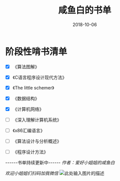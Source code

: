 ﻿---
title: '咸鱼白的书单'
date: 2018-10-06 
tags: [书单]
---
# **阶段性啃书清单**
- [x] 《算法图解》
- [x] 《C语言程序设计现代方法》
- [x] 《The little schemer》
- [x] 《数据结构》
- [x] 《计算机网络》
- [ ] 《深入理解计算机系统》
- [ ] 《x86汇编语言》
- [ ] 《算法设计与分析概述》
- [ ] 《程序设计方法》


  <!--more-->
------书单持续更新中------
*作者：爱好小姐姐的咸鱼白*

*欢迎小姐姐们扫码加我微信*
![此处输入图片的描述][2]

  [2]: http://xclwt-blog-image.oss-cn-hangzhou.aliyuncs.com/18-10-1/80219838.jpg



